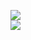 [![](https://img.shields.io/badge/Made%20With-Github%20Spray-lightgrey.svg?style=for-the-badge&logo=github)](https://github.com/Annihil/github-spray#740)  
[![](https://i.imgur.com/2DrTn0Z.gif)](https://github.com/Annihil/github-spray)